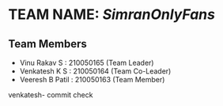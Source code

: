 # **TEAM NAME:** *SimranOnlyFans*

## Team Members
- Vinu Rakav S    : 210050165 (Team Leader)
- Venkatesh K S   : 210050164 (Team Co-Leader)
- Veeresh B Patil : 210050163 (Team Member)

venkatesh- commit check
